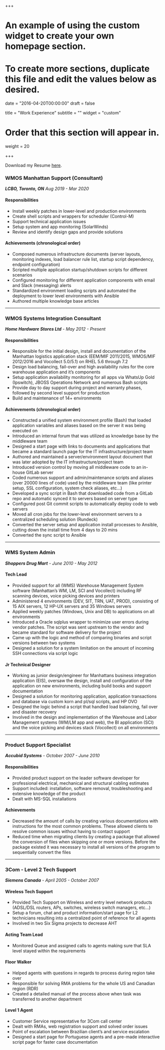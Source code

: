 +++
# An example of using the custom widget to create your own homepage section.
# To create more sections, duplicate this file and edit the values below as desired.

date = "2016-04-20T00:00:00"
draft = false

title = "Work Experience"
subtitle = ""
widget = "custom"

# Order that this section will appear in.
weight = 20

+++

<i class="fas fa-download pr-1 fa-fw"> </i>Download my Resume [here](./Resume_2020-09.pdf).

### WMOS Manhattan Support (Consultant)
_**LCBO, Toronto, ON**_
_Aug 2019 - Mar 2020_

#### Responsibilities
- Install weekly patches in lower-level and production environments
- Create shell scripts and wrappers for scheduler (Control-M)
- Support technical application issues
- Setup system and app monitoring (SolarWinds)
- Review and identify design gaps and provide solutions

#### Achievements (chronological order)
- Composed numerous infrastructure documents (server layouts, monitoring indexes, load balancer rule list, startup script dependency, endpoint configuration)
- Scripted multiple application startup/shutdown scripts for different scenarios
- Configured monitoring for different application components with email and Slack (messaging) alerts
- Standardized environment loading scripts and automated the deployment to lower level environments with Ansible
- Authored multiple knowledge base articles

* * *

### WMOS Systems Integration Consultant
***Home Hardware Stores Ltd*** -
*May 2012 - Present*

#### Responsibilities
- Responsible for the initial design, install and documentation of the Manhattan logistics application stack (EEM/MIF 2011/2015, WMOS/MIF 2012/2016 and Vocollect 5.0/5.1) on RHEL 5.6 through 7.2
- Design load balancing, fail-over and high availability rules for the core warehouse application and it’s components
- Setup application availability monitoring for all apps via WhatsUp Gold (Ipswitch), JBOSS Operations Network and numerous Bash scripts
- Provide day to day support during project and warranty phases, followed by second level support for production
- Build and maintenance of 14+ environments

#### Achievements (chronological order)
- Constructed a unified system environment profile (Bash) that loaded application variables and aliases based on the server it was being executed on
- Introduced an internal forum that was utilized as knowledge base by the middleware team
- Designed a start page with links to documents and applications that became a standard launch page for the IT infrastructure/project team
- Authored and maintained a server/environment layout document that was later adopted by the IT infrastructure/project team
- Introduced version control by moving all middleware code to an in-house GitLab server
- Coded numerous support and admin/maintenance scripts and aliases (over 20000 lines of code) used by the middleware team (like printer setup, SSL configuration, system check aliases, etc...)
- Developed a sync script in Bash that downloaded code from a GitLab repo and automatic synced it to servers based on server type
- Configured post Git commit scripts to automatically deploy code to web servers
- Moved all cron jobs for the lower-level environment servers to a centralized scheduling solution (Rundeck)
- Converted the server setup and application install processes to Ansible, cutting down the install time from 4 days to 20 mins
- Converted the sync script to Ansible

* * *

### WMS System Admin
***Shoppers Drug Mart*** -
*June 2010 - May 2012*

#### Tech Lead

- Provided support for all (WMS) Warehouse Management System software (Manhattan’s WM, LM, SCI and Vocollect) including RF scanning devices, voice picking devices and printers
- Administered 4 environments (DEV, SIT, TRN, UAT, PROD), consisting of 15 AIX servers, 12 HP-UX servers and 35 Windows servers
- Applied weekly patches (Windows, Unix and DB) to applications on all environments
- Introduced a Oracle sqlplus wrapper to minimize user errors during vendor patches. The script was sent upstream to the vendor and became standard for software delivery for the project
- Came up with the logic and method of comparing binaries and script versions between two systems
- Designed a solution for a system limitation on the amount of incoming SSH connections via script logic

#### Jr Technical Designer

- Working as junior design/engineer for Manhattans business integration application (EIS), oversaw the design, install and configuration of the application on new environments, including build books and support documentation
- Designed a solution for monitoring application, application transactions and database via custom korn and pl/sql scripts, and HP OVO
- Designed the logic behind a script that handled load balancing, fail over and disaster recovery
- Involved in the design and implementation of the Warehouse and Labor Management systems (WM/LM app and web), the BI application (SCI) and the voice picking and devices stack (Vocollect) on all environments

* * *

### Product Support Specialist
***Accubid Systems*** -
*October 2007 - June 2010*

#### Responsibilities

- Provided product support on the leader software developer for professional electrical, mechanical and structural cabling estimates
- Support included: installation, software removal, troubleshooting and extensive knowledge of the product
- Dealt with MS-SQL installations

#### Achievements

- Decreased the amount of calls by creating various documentations with instructions for the most common problems. These allowed clients to resolve common issues without having to contact support
- Reduced time when migrating clients by creating a package that allowed the conversion of files when skipping one or more versions. Before the package existed it was necessary to install all versions of the program to sequentially convert the files

* * *

### 3Com - Level 2 Tech Support
***Siemens Canada*** -
*April 2005 - October 2007*

#### Wireless Tech Support
- Provided Tech Support on Wireless and entry level network products (ADSL/DSL routers, APs, switches, wireless switch managers, etc...)
- Setup a forum, chat and product information/start page for L2 technicians resulting into a centralized point of reference for all agents
- Involved in two Six Sigma projects to decrease AHT

#### Acting Team Lead
- Monitored Queue and assigned calls to agents making sure that SLA level stayed within the requirements

#### Floor Walker
- Helped agents with questions in regards to process during region take over
- Responsible for solving RMA problems for the whole US and Canadian region (RDR)
- Created a detailed manual of the process above when task was transferred to another department

#### Level 1 Agent
- Customer Service representative for 3Com call center
- Dealt with RMAs, web registration support and solved order issues
- Point of escalation between Brazilian client’s and service escalation
- Designed a start page for Portuguese agents and a pre-made interactive script page for faster case documentation
